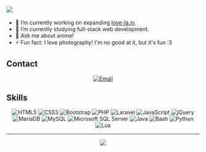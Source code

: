 <h2>
    <a href="https://git.io/typing-svg"><img src="https://readme-typing-svg.demolab.com/?lines=%2F%28%3F%3Aits%29%3Fvex%28%3F%3Ay%7Cyyy%29%3F%2F;%3C%20New%20projects%20coming%20soon%21%20%2F%3E"></a>
</h2>
<ul>
    <li>🔭 I’m currently working on expanding <a href="https://love-la.in">love-la.in</a>.</li>
    <li>🌱 I’m currently studying full-stack web development.</li>
    <li>💬 Ask me about anime!</li>
    <li>⚡ Fun fact: I love photography! I'm no good at it, but it's fun :3</li>
</ul>
<h2>Contact</h2>
<div id="contact-badges" align="center">
    <a href="mailto:vexyyy@loves-la.in"><img src="https://img.shields.io/badge/✉️-Email-262626?style=for-the-badge" alt="Email" /></a>
</div>
<h2>Skills</h2>
<div id="tech-badges" align="center">
    <img src="https://img.shields.io/badge/HTML5-F16528?logo=html5&logoColor=white&style=for-the-badge" alt="HTML5" />
    <img src="https://img.shields.io/badge/CSS3-29A9DF?logo=css3&logoColor=white&style=for-the-badge" alt="CSS3" />
    <img src="https://img.shields.io/badge/Bootstrap-563D7C?style=for-the-badge&logo=bootstrap&logoColor=white" alt="Bootstrap" />
    <img src="https://img.shields.io/badge/PHP-505C90?logo=php&logoColor=white&style=for-the-badge" alt="PHP" />
    <img src="https://img.shields.io/badge/Laravel-FF2C20?logo=laravel&logoColor=white&style=for-the-badge" alt="Laravel" />
    <img src="https://img.shields.io/badge/JavaScript-262626?logo=javascript&logoColor=F0DB4E&style=for-the-badge" alt="JavaScript" />
    <img src="https://img.shields.io/badge/jQuery-0769AD?style=for-the-badge&logo=jquery&logoColor=white" alt="jQuery" />
    <img src="https://img.shields.io/badge/MariaDB-003545?style=for-the-badge&logo=mariadb&logoColor=white" alt="MariaDB" />
    <img src="https://img.shields.io/badge/MySQL-005C84?style=for-the-badge&logo=mysql&logoColor=white" alt="MySQL" />
    <img src="https://img.shields.io/badge/MS%20SQL%20Server-CC2927?style=for-the-badge&logo=microsoft%20sql%20server&logoColor=white" alt="Microsoft SQL Server" />
    <img src="https://img.shields.io/badge/Java-ED8B00?style=for-the-badge&logo=openjdk&logoColor=white" alt="Java" />
    <img src="https://img.shields.io/badge/Bash-121011?style=for-the-badge&logo=gnu-bash&logoColor=white" alt="Bash" />
    <img src="https://img.shields.io/badge/Python-3776AB?style=for-the-badge&logo=python&logoColor=white" alt="Python" />
    <img src="https://img.shields.io/badge/Lua-2C2D72?style=for-the-badge&logo=lua&logoColor=white" alt="Lua" />
</div>
<hr />
<div align="center">
    <img src="https://komarev.com/ghpvc/?username=itsvexyyy&style=for-the-badge&color=ffa6fd&abbreviated=true" />
</div>
